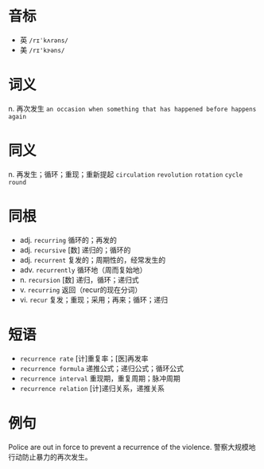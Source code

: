 # 音标

- 英 `/rɪˈkʌrəns/`
- 美 `/rɪ'kɝəns/`

# 词义

n. 再次发生
`an occasion when something that has happened before happens again`

# 同义

n. 再发生；循环；重现；重新提起
`circulation` `revolution` `rotation` `cycle` `round`

# 同根

- adj. `recurring` 循环的；再发的
- adj. `recursive` [数] 递归的；循环的
- adj. `recurrent` 复发的；周期性的，经常发生的
- adv. `recurrently` 循环地（周而复始地）
- n. `recursion` [数] 递归，循环；递归式
- v. `recurring` 返回（recur的现在分词）
- vi. `recur` 复发；重现；采用；再来；循环；递归

# 短语

- `recurrence rate` [计]重复率；[医]再发率
- `recurrence formula` 递推公式；递归公式；循环公式
- `recurrence interval` 重现期，重复周期；脉冲周期
- `recurrence relation` [计]递归关系，递推关系

# 例句

Police are out in force to prevent a recurrence of the violence.
警察大规模地行动防止暴力的再次发生。


